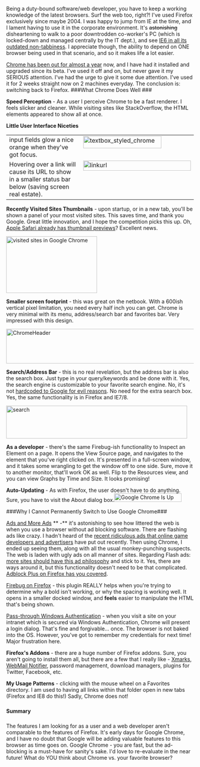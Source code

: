 <!--{Title:"Google Chrome - Please Be Better For Glorious Web Usage", PublishedOn:"2009-07-25T08:44:04", Intro:"Being a duty-bound software/web developer, you have to keep a working knowledge of the latest browse"} -->


Being a duty-bound software/web developer, you have to keep a working knowledge of the latest browsers. Surf the web too, right?! I've used Firefox exclusively since maybe 2004. I was happy to jump from IE at the time, and I lament having to use it in the corporate environment. It's <strike>astonishing</strike> disheartening to walk to a poor downtrodden co-worker's PC (which is locked-down and managed centrally by the IT dept.), and see <a href="http://www.stoplivinginthepast.com/">IE6 in all its outdated non-tabbiness</a>. I appreciate though, the ability to depend on ONE browser being used in that scenario, and so it makes life a lot easier. 

<a href="http://en.wikipedia.org/wiki/Google_chrome">Chrome has been out for almost a year</a> now, and I have had it installed and upgraded since its beta. I've used it off and on, but never gave it my SERIOUS attention. I've had the urge to give it some due attention. I've used it for 2 weeks straight now on 2 machines everyday. The conclusion is: switching back to Firefox.
###What Chrome Does Well ###

**Speed Perception** - As a user I perceive Chrome to be a fast renderer. I feels slicker and cleaner. While visiting sites like StackOverflow, the HTML elements appeared to show all at once.

**Little User Interface Niceties**

  <table border="0" cellspacing="0" cellpadding="2" width="722">
    <tbody>
      <tr>
        <td valign="top" width="473">input fields glow a nice orange when they've got focus.</td>
        <td valign="top" width="247">
    <img style="border-right-width: 0px; display: inline; border-top-width: 0px; border-bottom-width: 0px; border-left-width: 0px" title="textbox_styled_chrome" border="0" alt="textbox_styled_chrome" src="http://devtxt.com/blog/blogimg/GoogleChromeWantItButPleaseChange_13264/textbox_styled_chrome.png" width="210" height="33" />
        </td>
      </tr>
      <tr>
        <td valign="top" width="473">Hovering over a link will cause its URL to show in a smaller status bar below (saving screen real estate). </td>
        <td valign="top" width="247">
    <img style="border-right-width: 0px; display: inline; border-top-width: 0px; border-bottom-width: 0px; border-left-width: 0px" title="linkurl" border="0" alt="linkurl" src="http://devtxt.com/blog/blogimg/GoogleChromeWantItButPleaseChange_13264/linkurl.png" width="289" height="27" />
        </td>
      </tr>
    </tbody>
  </table>


**Recently Visited Sites Thumbnails** - upon startup, or in a new tab, you'll be shown a panel of your most visited sites. This saves time, and thank you Google. Great little innovation, and I hope the competition picks this up. Oh, <a href="http://images.macnn.com/esta/content/0902/safari4-topsites.jpg">Apple Safari already has thumbnail previews</a>? Excellent news.

<img style="border-right-width: 0px; display: inline; border-top-width: 0px; border-bottom-width: 0px; border-left-width: 0px" title="visited sites in Google Chrome" border="0" alt="visited sites in Google Chrome" src="http://devtxt.com/blog/blogimg/GoogleChromeWantItButPleaseChange_13264/visited.png" width="244" height="152" />


**Smaller screen footprint** - this was great on the netbook. With a 600ish vertical pixel limitation, you need every half inch you can get. Chrome is very minimal with its menu, address/search bar and favorites bar. Very impressed with this design.

<img style="border-right-width: 0px; display: inline; border-top-width: 0px; border-bottom-width: 0px; border-left-width: 0px" title="ChromeHeader" border="0" alt="ChromeHeader" src="http://devtxt.com/blog/blogimg/GoogleChromeWantItButPleaseChange_13264/ChromeHeader.png" width="597" height="93" />


**Search/Address Bar** - this is no real revelation, but the address bar is also the search box. Just type in your query/keywords and be done with it. Yes, the search engine is customizable to your favorite search engine. No, it's not <a href="http://www.wired.com/wired/archive/11.01/google_pr.html">hardcoded to Google for evil reasons</a>. No need for the extra search box. Yes, the same functionality is in Firefox and IE7/8.

<img style="border-right-width: 0px; display: inline; border-top-width: 0px; border-bottom-width: 0px; border-left-width: 0px" title="search" border="0" alt="search" src="http://devtxt.com/blog/blogimg/GoogleChromeWantItButPleaseChange_13264/search.png" width="486" height="88" />


**As a developer** - there's the same Firebug-ish functionality to Inspect an Element on a page. It opens the View Source page, and navigates to the element that you've right clicked on. It's presented in a full-screen window, and it takes some wrangling to get the window off to one side. Sure, move it to another monitor, that'll work OK as well. Flip to the Resources view, and you can view Graphs by Time and Size. It looks promising!

**Auto-Updating** - As with Firefox, the user doesn't have to do anything. Sure, you have to visit the About dialog box.<img style="border-right-width: 0px; display: inline; border-top-width: 0px; border-bottom-width: 0px; border-left-width: 0px" title="Google Chrome Is Up To Date" border="0" alt="Google Chrome Is Up To Date" src="http://devtxt.com/blog/blogimg/GoogleChromeWantItButPleaseChange_13264/GoogleChromeIsUpToDate.png" width="181" height="23" />

  <p />
###Why I Cannot Permanently Switch to Use Google Chrome###

<a href="https://addons.mozilla.org/en-US/firefox/addon/1865">Ads and More Ads</a>
** -** it's astonishing to see how littered the web is when you use a browser without ad blocking software. There are flashing ads like crazy. I hadn't heard of the <a href="http://www.codinghorror.com/blog/archives/001286.html">recent ridiculous ads that online game developers and advertisers</a> have put out recently. Then using Chrome, I ended up seeing them, along with all the usual monkey-punching suspects. The web is laden with ugly ads on all manner of sites. Regarding Flash ads: <a href="http://blog.stackoverflow.com/2009/03/responsible-advertising-feed-a-programmer/">more sites should have this ad philosophy</a> and stick to it. Yes, there are ways around it, but this functionality doesn't need to be that complicated. <a href="http://adblockplus.org/en/">Adblock Plus on Firefox has you covered</a>.

<a href="http://getfirebug.com/">Firebug on Firefox</a> - this plugin REALLY helps when you're trying to determine why a bold isn't working, or why the spacing is working well. It opens in a smaller docked window, and **feels** easier to manipulate the HTML that's being shown.

<a href="http://serverfault.com/questions/19914/">Pass-through Windows Authentication</a> - when you visit a site on your intranet which is secured via Windows Authentication, Chrome will present a login dialog. That's fine and forgivable... once. The browser is not baked into the OS. However, you've got to remember my credentials for next time! Major frustration here. 

**Firefox's Addons** - there are a huge number of Firefox addons. Sure, you aren't going to install them all, but there are a few that I really like - <a href="https://addons.mozilla.org/en-US/firefox/addon/2410">Xmarks</a>, <a href="https://addons.mozilla.org/en-US/firefox/addon/4490">WebMail Notifier</a>, password management, download managers, plugins for Twitter, Facebook, etc. 

**My Usage Patterns** - clicking with the mouse wheel on a Favorites directory. I am used to having all links within that folder open in new tabs (Firefox and IE8 do this!) Sadly, Chrome does not!

###
**Summary**
###
The features I am looking for as a user and a web developer aren't comparable to the features of Firefox. It's early days for Google Chrome, and I have no doubt that Google will be adding valuable features to this browser as time goes on.
Google Chrome - you are fast, but the ad-blocking is a must-have for sanity's sake. I'd love to re-evaluate in the near future! 
What do YOU think about Chrome vs. your favorite browser?
